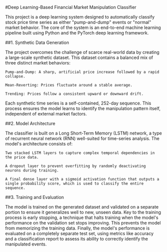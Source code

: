 #Deep Learning-Based Financial Market Manipulation Classifier

This project is a deep learning system designed to automatically classify stock price time series as either "pump-and-dump" events or "normal" market behavior. The core of the system is an end-to-end machine learning pipeline built using Python and the PyTorch deep learning framework.

##1. Synthetic Data Generation

The project overcomes the challenge of scarce real-world data by creating a large-scale synthetic dataset. This dataset contains a balanced mix of three distinct market behaviors:

    Pump-and-Dump: A sharp, artificial price increase followed by a rapid collapse.

    Mean-Reverting: Prices fluctuate around a stable average.

    Trending: Prices follow a consistent upward or downward drift.

Each synthetic time series is a self-contained, 252-day sequence. This process ensures the model learns to identify the manipulation pattern itself, independent of external market factors.

##2. Model Architecture

The classifier is built on a Long Short-Term Memory (LSTM) network, a type of recurrent neural network (RNN) well-suited for time-series analysis. The model's architecture consists of:

    Two stacked LSTM layers to capture complex temporal dependencies in the price data.

    A dropout layer to prevent overfitting by randomly deactivating neurons during training.

    A final dense layer with a sigmoid activation function that outputs a single probability score, which is used to classify the entire sequence.

##3. Training and Evaluation

The model is trained on the generated dataset and validated on a separate portion to ensure it generalizes well to new, unseen data. Key to the training process is early stopping, a technique that halts training when the model's performance on the validation set stops improving. This prevents the model from memorizing the training data. Finally, the model's performance is evaluated on a completely separate test set, using metrics like accuracy and a classification report to assess its ability to correctly identify the manipulated events.
